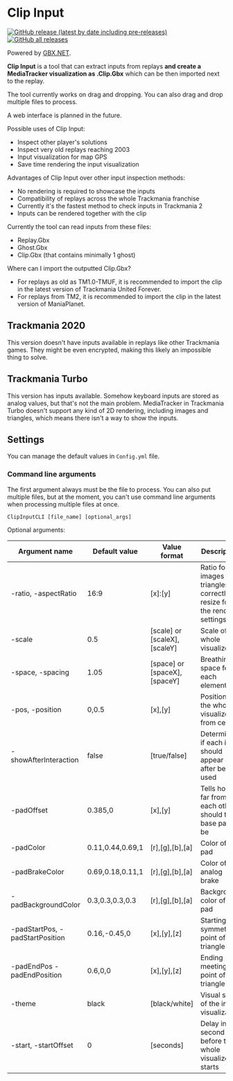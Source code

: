 # Clip Input

[![GitHub release (latest by date including pre-releases)](https://img.shields.io/github/v/release/BigBang1112-cz/clip-input?include_prereleases&style=for-the-badge)](https://github.com/BigBang1112-cz/clip-input/releases)
[![GitHub all releases](https://img.shields.io/github/downloads/BigBang1112-cz/clip-input/total?style=for-the-badge)](https://github.com/BigBang1112-cz/clip-input/releases)

Powered by [GBX.NET](https://github.com/BigBang1112/gbx-net).

**Clip Input** is a tool that can extract inputs from replays **and create a MediaTracker visualization as .Clip.Gbx** which can be then imported next to the replay.

The tool currently works on drag and dropping. You can also drag and drop multiple files to process.

A web interface is planned in the future.

Possible uses of Clip Input:
- Inspect other player's solutions
- Inspect very old replays reaching 2003
- Input visualization for map GPS
- Save time rendering the input visualization

Advantages of Clip Input over other input inspection methods:
- No rendering is required to showcase the inputs
- Compatibility of replays across the whole Trackmania franchise
- Currently it's the fastest method to check inputs in Trackmania 2
- Inputs can be rendered together with the clip

Currently the tool can read inputs from these files:
- Replay.Gbx
- Ghost.Gbx
- Clip.Gbx (that contains minimally 1 ghost)

Where can I import the outputted Clip.Gbx?
- For replays as old as TM1.0-TMUF, it is recommended to import the clip in the latest version of Trackmania United Forever.
- For replays from TM2, it is recommended to import the clip in the latest version of ManiaPlanet.

## Trackmania 2020

This version doesn't have inputs available in replays like other Trackmania games. They might be even encrypted, making this likely an impossible thing to solve.

## Trackmania Turbo

This version has inputs available. Somehow keyboard inputs are stored as analog values, but that's not the main problem. MediaTracker in Trackmania Turbo doesn't support any kind of 2D rendering, including images and triangles, which means there isn't a way to show the inputs.

## Settings

You can manage the default values in `Config.yml` file.

### Command line arguments

The first argument always must be the file to process. You can also put multiple files, but at the moment, you can't use command line arguments when processing multiple files at once.

```
ClipInputCLI [file_name] [optional_args]
```

Optional arguments:

| Argument name | Default value | Value format | Description
| --- | --- | --- | ---
| -ratio, -aspectRatio | 16:9 | \[x\]:\[y\] | Ratio for images and triangles to correctly resize for the render settings
| -scale | 0.5 | \[scale\] or \[scaleX\],\[scaleY\] | Scale of the whole visualizer
| -space, -spacing | 1.05 | \[space\] or \[spaceX\],\[spaceY\] | Breathing space for each element
| -pos, -position | 0,0.5 | \[x\],\[y\] | Position of the whole visualizer from center
| -showAfterInteraction | false | \[true/false\] | Determines if each input should appear only after being used
| -padOffset | 0.385,0 | \[x],\[y\] | Tells how far from each other should the base pads be
| -padColor | 0.11,0.44,0.69,1 | \[r],\[g\],\[b\],\[a\] | Color of the pad
| -padBrakeColor | 0.69,0.18,0.11,1 | \[r],\[g\],\[b\],\[a\] | Color of the analog brake
| -padBackgroundColor | 0.3,0.3,0.3,0.3 | \[r\],\[g\],\[b\],\[a\] | Background color of the pad
| -padStartPos, -padStartPosition | 0.16,-0.45,0 | \[x\],\[y\],\[z\] | Starting symmetric point of the triangle
| -padEndPos -padEndPosition | 0.6,0,0 | \[x\],\[y\],\[z\] | Ending meeting point of the triangle
| -theme | black | \[black/white\] | Visual style of the input visualization
| -start, -startOffset | 0 | \[seconds\] | Delay in second before the whole visualizer starts